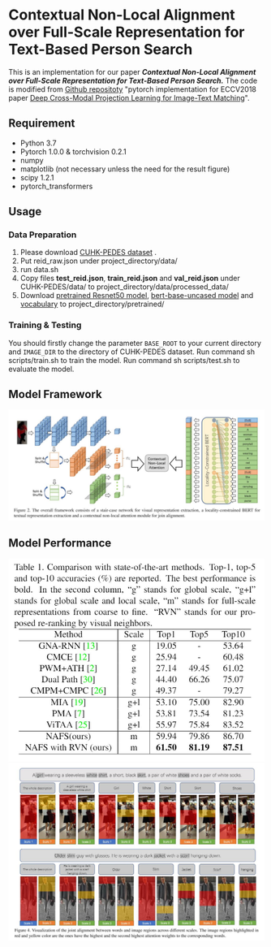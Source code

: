 # Contextual Non-Local Alignment over Full-Scale Representation for Text-Based Person Search
This is an implementation for our paper ***Contextual Non-Local Alignment over Full-Scale Representation for Text-Based Person Search.***  The code is modified from [Github repositoty](https://github.com/labyrinth7x/Deep-Cross-Modal-Projection-Learning-for-Image-Text-Matching) "pytorch implementation for ECCV2018 paper [Deep Cross-Modal Projection Learning for Image-Text Matching](http://openaccess.thecvf.com/content_ECCV_2018/papers/Ying_Zhang_Deep_Cross-Modal_Projection_ECCV_2018_paper.pdf)".
## Requirement
* Python 3.7
* Pytorch 1.0.0 & torchvision 0.2.1
* numpy
* matplotlib (not necessary unless the need for the result figure)  
* scipy 1.2.1 
* pytorch_transformers
## Usage

### Data Preparation

1. Please download [CUHK-PEDES dataset](https://github.com/ShuangLI59/Person-Search-with-Natural-Language-Description) .
2. Put reid_raw.json under project_directory/data/
3. run data.sh
2. Copy files **test_reid.json**, **train_reid.json** and **val_reid.json** under CUHK-PEDES/data/ to project_directory/data/processed_data/
3. Download [pretrained Resnet50 model](https://download.pytorch.org/models/resnet50-19c8e357.pth),  [bert-base-uncased model](https://s3.amazonaws.com/models.huggingface.co/bert/bert-base-uncased.tar.gz) and [vocabulary](https://s3.amazonaws.com/models.huggingface.co/bert/bert-base-uncased-vocab.txt) to project_directory/pretrained/

### Training & Testing

You should firstly change the parameter `BASE_ROOT` to your current directory and `IMAGE_DIR` to the directory of CUHK-PEDES dataset.
Run command sh scripts/train.sh to train the model. 
Run command sh scripts/test.sh to evaluate the model. 

## Model Framework
![Framework](figures/framework.JPG)

## Model Performance
![Performance0](figures/table1.JPG)
![Performance0](figures/figure4.JPG)


